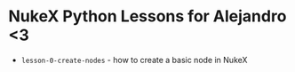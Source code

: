 # NukeX Python Lessons for Alejandro <3


- `lesson-0-create-nodes` - how to create a basic node in NukeX



